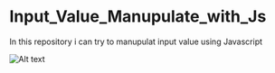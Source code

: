 # Input_Value_Manupulate_with_Js

In this repository i can try to manupulat input value using Javascript

![Alt text](C:\Users\Keshar\Desktop\passportsizephoto\manupulate.PNG?raw=true "sample")
